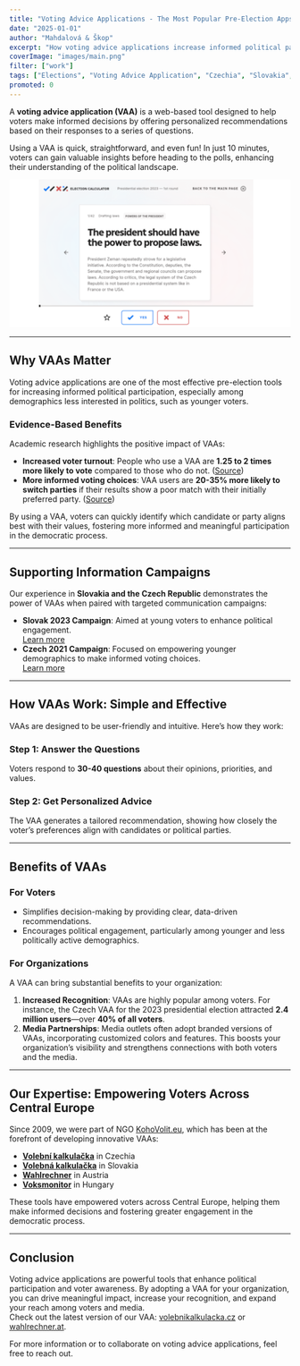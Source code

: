 ```yaml
---
title: "Voting Advice Applications - The Most Popular Pre-Election Apps"
date: "2025-01-01"
author: "Mahdalová & Škop"  
excerpt: "How voting advice applications increase informed political participation."  
coverImage: "images/main.png"  
filter: ["work"]  
tags: ["Elections", "Voting Advice Application", "Czechia", "Slovakia", "Austria", "Hungary"]
promoted: 0
---
```


A **voting advice application (VAA)** is a web-based tool designed to help voters make informed decisions by offering personalized recommendations based on their responses to a series of questions.

Using a VAA is quick, straightforward, and even fun! In just 10 minutes, voters can gain valuable insights before heading to the polls, enhancing their understanding of the political landscape.

![VAA](images/main.png)

---

## Why VAAs Matter

Voting advice applications are one of the most effective pre-election tools for increasing informed political participation, especially among demographics less interested in politics, such as younger voters. 

### Evidence-Based Benefits
Academic research highlights the positive impact of VAAs:
- **Increased voter turnout**: People who use a VAA are **1.25 to 2 times more likely to vote** compared to those who do not. ([Source](https://www.cambridge.org/core/journals/european-political-science-review/article/candidates-voters-and-voting-advice-applications/))
- **More informed voting choices**: VAA users are **20-35% more likely to switch parties** if their results show a poor match with their initially preferred party. ([Source](https://osf.io/utdn4/download))

By using a VAA, voters can quickly identify which candidate or party aligns best with their values, fostering more informed and meaningful participation in the democratic process.

---

## Supporting Information Campaigns

Our experience in **Slovakia and the Czech Republic** demonstrates the power of VAAs when paired with targeted communication campaigns:

- **Slovak 2023 Campaign**: Aimed at young voters to enhance political engagement.  
  [Learn more](https://infovolby.sk/clanok/chcem-tu-zostat)  
- **Czech 2021 Campaign**: Focused on empowering younger demographics to make informed voting choices.  
  [Learn more](https://volbypromlade.webflow.io/?/)  

---

## How VAAs Work: Simple and Effective

VAAs are designed to be user-friendly and intuitive. Here’s how they work:

### Step 1: Answer the Questions
Voters respond to **30-40 questions** about their opinions, priorities, and values.

### Step 2: Get Personalized Advice
The VAA generates a tailored recommendation, showing how closely the voter’s preferences align with candidates or political parties.

---

## Benefits of VAAs

### For Voters
- Simplifies decision-making by providing clear, data-driven recommendations.
- Encourages political engagement, particularly among younger and less politically active demographics.

### For Organizations
A VAA can bring substantial benefits to your organization:
1. **Increased Recognition**: VAAs are highly popular among voters. For instance, the Czech VAA for the 2023 presidential election attracted **2.4 million users**—over **40% of all voters**.
2. **Media Partnerships**: Media outlets often adopt branded versions of VAAs, incorporating customized colors and features. This boosts your organization’s visibility and strengthens connections with both voters and the media.

---

## Our Expertise: Empowering Voters Across Central Europe

Since 2009, we were part of NGO [KohoVolit.eu](https://kohovolit.eu), which has been at the forefront of developing innovative VAAs:
- [**Volební kalkulačka**](https://volebnikalkulacka.cz) in Czechia  
- [**Volebná kalkulačka**](https://volebnakalkulacka.sk) in Slovakia  
- [**Wahlrechner**](https://wahlrechner.at) in Austria  
- [**Voksmonitor**](https://voksmonitor.hu) in Hungary  

These tools have empowered voters across Central Europe, helping them make informed decisions and fostering greater engagement in the democratic process.

---

## Conclusion

Voting advice applications are powerful tools that enhance political participation and voter awareness. By adopting a VAA for your organization, you can drive meaningful impact, increase your recognition, and expand your reach among voters and media.  
Check out the latest version of our VAA: [volebnikalkulacka.cz](https://volebnikalkulacka.cz) or [wahlrechner.at](https://wahlrechner.at).

For more information or to collaborate on voting advice applications, feel free to reach out.
